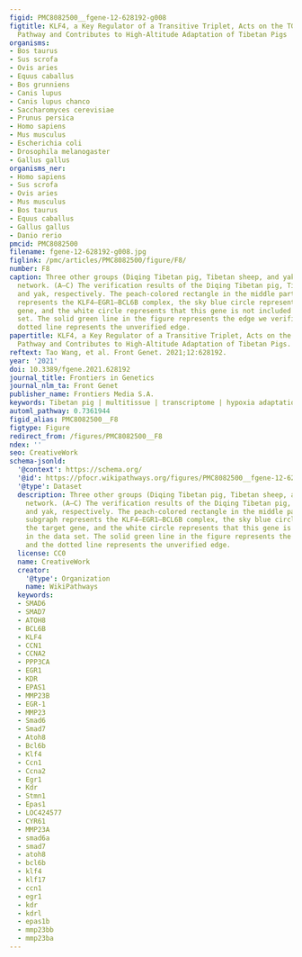 ```yaml
---
figid: PMC8082500__fgene-12-628192-g008
figtitle: KLF4, a Key Regulator of a Transitive Triplet, Acts on the TGFB Signaling
  Pathway and Contributes to High-Altitude Adaptation of Tibetan Pigs
organisms:
- Bos taurus
- Sus scrofa
- Ovis aries
- Equus caballus
- Bos grunniens
- Canis lupus
- Canis lupus chanco
- Saccharomyces cerevisiae
- Prunus persica
- Homo sapiens
- Mus musculus
- Escherichia coli
- Drosophila melanogaster
- Gallus gallus
organisms_ner:
- Homo sapiens
- Sus scrofa
- Ovis aries
- Mus musculus
- Bos taurus
- Equus caballus
- Gallus gallus
- Danio rerio
pmcid: PMC8082500
filename: fgene-12-628192-g008.jpg
figlink: /pmc/articles/PMC8082500/figure/F8/
number: F8
caption: Three other groups (Diqing Tibetan pig, Tibetan sheep, and yak) verification
  network. (A–C) The verification results of the Diqing Tibetan pig, Tibetan sheep,
  and yak, respectively. The peach-colored rectangle in the middle part of each subgraph
  represents the KLF4–EGR1–BCL6B complex, the sky blue circle represents the target
  gene, and the white circle represents that this gene is not included in the data
  set. The solid green line in the figure represents the edge we verified, and the
  dotted line represents the unverified edge.
papertitle: KLF4, a Key Regulator of a Transitive Triplet, Acts on the TGF-β Signaling
  Pathway and Contributes to High-Altitude Adaptation of Tibetan Pigs.
reftext: Tao Wang, et al. Front Genet. 2021;12:628192.
year: '2021'
doi: 10.3389/fgene.2021.628192
journal_title: Frontiers in Genetics
journal_nlm_ta: Front Genet
publisher_name: Frontiers Media S.A.
keywords: Tibetan pig | multitissue | transcriptome | hypoxia adaptation | gene network
automl_pathway: 0.7361944
figid_alias: PMC8082500__F8
figtype: Figure
redirect_from: /figures/PMC8082500__F8
ndex: ''
seo: CreativeWork
schema-jsonld:
  '@context': https://schema.org/
  '@id': https://pfocr.wikipathways.org/figures/PMC8082500__fgene-12-628192-g008.html
  '@type': Dataset
  description: Three other groups (Diqing Tibetan pig, Tibetan sheep, and yak) verification
    network. (A–C) The verification results of the Diqing Tibetan pig, Tibetan sheep,
    and yak, respectively. The peach-colored rectangle in the middle part of each
    subgraph represents the KLF4–EGR1–BCL6B complex, the sky blue circle represents
    the target gene, and the white circle represents that this gene is not included
    in the data set. The solid green line in the figure represents the edge we verified,
    and the dotted line represents the unverified edge.
  license: CC0
  name: CreativeWork
  creator:
    '@type': Organization
    name: WikiPathways
  keywords:
  - SMAD6
  - SMAD7
  - ATOH8
  - BCL6B
  - KLF4
  - CCN1
  - CCNA2
  - PPP3CA
  - EGR1
  - KDR
  - EPAS1
  - MMP23B
  - EGR-1
  - MMP23
  - Smad6
  - Smad7
  - Atoh8
  - Bcl6b
  - Klf4
  - Ccn1
  - Ccna2
  - Egr1
  - Kdr
  - Stmn1
  - Epas1
  - LOC424577
  - CYR61
  - MMP23A
  - smad6a
  - smad7
  - atoh8
  - bcl6b
  - klf4
  - klf17
  - ccn1
  - egr1
  - kdr
  - kdrl
  - epas1b
  - mmp23bb
  - mmp23ba
---
```

